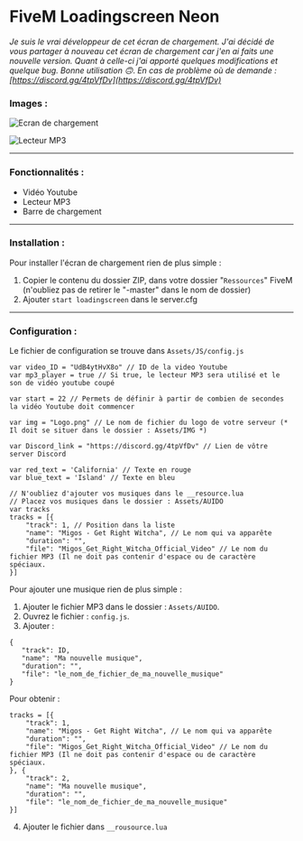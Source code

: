 # FiveM Loadingscreen Neon
*Je suis le vrai développeur de cet écran de chargement. J'ai décidé de vous partager à nouveau cet écran de chargement car j'en ai faits une nouvelle version. Quant à celle-ci j'ai apporté quelques modifications et quelque bug. Bonne utilisation 🙃*.
*En cas de problème où de demande : [https://discord.gg/4tpVfDv](https://discord.gg/4tpVfDv)*

### Images :

![Ecran de chargement](https://i.imgur.com/lBaZ5Y8.jpg)

![Lecteur MP3](https://i.imgur.com/pFToa9M.png)

---
### Fonctionnalités :
 - Vidéo Youtube
 - Lecteur MP3
 - Barre de chargement
---
### Installation :
Pour installer l'écran de chargement rien de plus simple :

 1. Copier le contenu du dossier ZIP, dans votre dossier "`Ressources`" FiveM (n'oubliez pas de retirer le "-master" dans le nom de dossier)
 2. Ajouter `start loadingscreen` dans le server.cfg
---
### Configuration :
Le fichier de configuration se trouve dans `Assets/JS/config.js`

```JS
var video_ID = "UdB4ytHvX8o" // ID de la video Youtube
var mp3_player = true // Si true, le lecteur MP3 sera utilisé et le son de vidéo youtube coupé

var start = 22 // Permets de définir à partir de combien de secondes la vidéo Youtube doit commencer

var img = "Logo.png" // Le nom de fichier du logo de votre serveur (* Il doit se situer dans le dossier : Assets/IMG *)

var Discord_link = "https://discord.gg/4tpVfDv" // Lien de vôtre server Discord

var red_text = 'California' // Texte en rouge
var blue_text = 'Island' // Texte en bleu

// N'oubliez d'ajouter vos musiques dans le __resource.lua
// Placez vos musiques dans le dossier : Assets/AUIDO
var tracks
tracks = [{
	"track": 1, // Position dans la liste
	"name": "Migos - Get Right Witcha", // Le nom qui va apparête
	"duration": "",
	"file": "Migos_Get_Right_Witcha_Official_Video" // Le nom du fichier MP3 (Il ne doit pas contenir d'espace ou de caractère spéciaux.
}]
```
Pour ajouter une musique rien de plus simple :

 1. Ajouter le fichier MP3 dans le dossier : `Assets/AUIDO`.
 2. Ouvrez le fichier : `config.js`.
 3. Ajouter :
 ```JS
 {
	"track": ID,
	"name": "Ma nouvelle musique",
	"duration": "",
	"file": "le_nom_de_fichier_de_ma_nouvelle_musique"
}
 ```
Pour obtenir : 
```JS
tracks = [{
	"track": 1,
	"name": "Migos - Get Right Witcha", // Le nom qui va apparête
	"duration": "",
	"file": "Migos_Get_Right_Witcha_Official_Video" // Le nom du fichier MP3 (Il ne doit pas contenir d'espace ou de caractère spéciaux.
}, {
	"track": 2,
	"name": "Ma nouvelle musique",
	"duration": "",
	"file": "le_nom_de_fichier_de_ma_nouvelle_musique"
}]
```
4. Ajouter le fichier dans `__rousource.lua`
